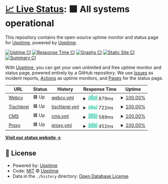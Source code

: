 # [📈 Live Status](https://upptime.github.io/upptime): <!--live status--> **🟩 All systems operational**

This repository contains the open-source uptime monitor and status page for [Upptime](https://upptime.js.org), powered by [Upptime](https://github.com/upptime/upptime).

[![Uptime CI](https://github.com/b-urb/upptime/workflows/Uptime%20CI/badge.svg)](https://github.com/b-urb/upptime/actions?query=workflow%3A%22Uptime+CI%22)
[![Response Time CI](https://github.com/b-urb/upptime/workflows/Response%20Time%20CI/badge.svg)](https://github.com/b-urb/upptime/actions?query=workflow%3A%22Response+Time+CI%22)
[![Graphs CI](https://github.com/b-urb/upptime/workflows/Graphs%20CI/badge.svg)](https://github.com/b-urb/upptime/actions?query=workflow%3A%22Graphs+CI%22)
[![Static Site CI](https://github.com/b-urb/upptime/workflows/Static%20Site%20CI/badge.svg)](https://github.com/b-urb/upptime/actions?query=workflow%3A%22Static+Site+CI%22)
[![Summary CI](https://github.com/b-urb/upptime/workflows/Summary%20CI/badge.svg)](https://github.com/b-urb/upptime/actions?query=workflow%3A%22Summary+CI%22)

With [Upptime](https://upptime.js.org), you can get your own unlimited and free uptime monitor and status page, powered entirely by a GitHub repository. We use [Issues](https://github.com/upptime/upptime/issues) as incident reports, [Actions](https://github.com/b-urb/upptime/actions) as uptime monitors, and [Pages](https://upptime.github.io/upptime) for the status page.

<!--start: status pages-->
<!-- This summary is generated by Upptime (https://github.com/upptime/upptime) -->
<!-- Do not edit this manually, your changes will be overwritten -->
<!-- prettier-ignore -->
| URL | Status | History | Response Time | Uptime |
| --- | ------ | ------- | ------------- | ------ |
| <img alt="" src="https://icons.duckduckgo.com/ip3/burban.me.ico" height="13"> [Webcv](https://burban.me) | 🟩 Up | [webcv.yml](https://github.com/B-urb/upptime/commits/HEAD/history/webcv.yml) | <details><summary><img alt="Response time graph" src="./graphs/webcv/response-time-week.png" height="20"> 879ms</summary><br><a href="https://b-urb.github.io/upptime/history/webcv"><img alt="Response time 696" src="https://img.shields.io/endpoint?url=https%3A%2F%2Fraw.githubusercontent.com%2FB-urb%2Fupptime%2FHEAD%2Fapi%2Fwebcv%2Fresponse-time.json"></a><br><a href="https://b-urb.github.io/upptime/history/webcv"><img alt="24-hour response time 1016" src="https://img.shields.io/endpoint?url=https%3A%2F%2Fraw.githubusercontent.com%2FB-urb%2Fupptime%2FHEAD%2Fapi%2Fwebcv%2Fresponse-time-day.json"></a><br><a href="https://b-urb.github.io/upptime/history/webcv"><img alt="7-day response time 879" src="https://img.shields.io/endpoint?url=https%3A%2F%2Fraw.githubusercontent.com%2FB-urb%2Fupptime%2FHEAD%2Fapi%2Fwebcv%2Fresponse-time-week.json"></a><br><a href="https://b-urb.github.io/upptime/history/webcv"><img alt="30-day response time 845" src="https://img.shields.io/endpoint?url=https%3A%2F%2Fraw.githubusercontent.com%2FB-urb%2Fupptime%2FHEAD%2Fapi%2Fwebcv%2Fresponse-time-month.json"></a><br><a href="https://b-urb.github.io/upptime/history/webcv"><img alt="1-year response time 696" src="https://img.shields.io/endpoint?url=https%3A%2F%2Fraw.githubusercontent.com%2FB-urb%2Fupptime%2FHEAD%2Fapi%2Fwebcv%2Fresponse-time-year.json"></a></details> | <details><summary><a href="https://b-urb.github.io/upptime/history/webcv">100.00%</a></summary><a href="https://b-urb.github.io/upptime/history/webcv"><img alt="All-time uptime 99.92%" src="https://img.shields.io/endpoint?url=https%3A%2F%2Fraw.githubusercontent.com%2FB-urb%2Fupptime%2FHEAD%2Fapi%2Fwebcv%2Fuptime.json"></a><br><a href="https://b-urb.github.io/upptime/history/webcv"><img alt="24-hour uptime 100.00%" src="https://img.shields.io/endpoint?url=https%3A%2F%2Fraw.githubusercontent.com%2FB-urb%2Fupptime%2FHEAD%2Fapi%2Fwebcv%2Fuptime-day.json"></a><br><a href="https://b-urb.github.io/upptime/history/webcv"><img alt="7-day uptime 100.00%" src="https://img.shields.io/endpoint?url=https%3A%2F%2Fraw.githubusercontent.com%2FB-urb%2Fupptime%2FHEAD%2Fapi%2Fwebcv%2Fuptime-week.json"></a><br><a href="https://b-urb.github.io/upptime/history/webcv"><img alt="30-day uptime 100.00%" src="https://img.shields.io/endpoint?url=https%3A%2F%2Fraw.githubusercontent.com%2FB-urb%2Fupptime%2FHEAD%2Fapi%2Fwebcv%2Fuptime-month.json"></a><br><a href="https://b-urb.github.io/upptime/history/webcv"><img alt="1-year uptime 99.92%" src="https://img.shields.io/endpoint?url=https%3A%2F%2Fraw.githubusercontent.com%2FB-urb%2Fupptime%2FHEAD%2Fapi%2Fwebcv%2Fuptime-year.json"></a></details>
| <img alt="" src="https://icons.duckduckgo.com/ip3/tischlerei-bahrenberg.de.ico" height="13"> [Tischlerei](https://tischlerei-bahrenberg.de) | 🟩 Up | [tischlerei.yml](https://github.com/B-urb/upptime/commits/HEAD/history/tischlerei.yml) | <details><summary><img alt="Response time graph" src="./graphs/tischlerei/response-time-week.png" height="20"> 722ms</summary><br><a href="https://b-urb.github.io/upptime/history/tischlerei"><img alt="Response time 820" src="https://img.shields.io/endpoint?url=https%3A%2F%2Fraw.githubusercontent.com%2FB-urb%2Fupptime%2FHEAD%2Fapi%2Ftischlerei%2Fresponse-time.json"></a><br><a href="https://b-urb.github.io/upptime/history/tischlerei"><img alt="24-hour response time 1050" src="https://img.shields.io/endpoint?url=https%3A%2F%2Fraw.githubusercontent.com%2FB-urb%2Fupptime%2FHEAD%2Fapi%2Ftischlerei%2Fresponse-time-day.json"></a><br><a href="https://b-urb.github.io/upptime/history/tischlerei"><img alt="7-day response time 722" src="https://img.shields.io/endpoint?url=https%3A%2F%2Fraw.githubusercontent.com%2FB-urb%2Fupptime%2FHEAD%2Fapi%2Ftischlerei%2Fresponse-time-week.json"></a><br><a href="https://b-urb.github.io/upptime/history/tischlerei"><img alt="30-day response time 641" src="https://img.shields.io/endpoint?url=https%3A%2F%2Fraw.githubusercontent.com%2FB-urb%2Fupptime%2FHEAD%2Fapi%2Ftischlerei%2Fresponse-time-month.json"></a><br><a href="https://b-urb.github.io/upptime/history/tischlerei"><img alt="1-year response time 820" src="https://img.shields.io/endpoint?url=https%3A%2F%2Fraw.githubusercontent.com%2FB-urb%2Fupptime%2FHEAD%2Fapi%2Ftischlerei%2Fresponse-time-year.json"></a></details> | <details><summary><a href="https://b-urb.github.io/upptime/history/tischlerei">100.00%</a></summary><a href="https://b-urb.github.io/upptime/history/tischlerei"><img alt="All-time uptime 99.26%" src="https://img.shields.io/endpoint?url=https%3A%2F%2Fraw.githubusercontent.com%2FB-urb%2Fupptime%2FHEAD%2Fapi%2Ftischlerei%2Fuptime.json"></a><br><a href="https://b-urb.github.io/upptime/history/tischlerei"><img alt="24-hour uptime 100.00%" src="https://img.shields.io/endpoint?url=https%3A%2F%2Fraw.githubusercontent.com%2FB-urb%2Fupptime%2FHEAD%2Fapi%2Ftischlerei%2Fuptime-day.json"></a><br><a href="https://b-urb.github.io/upptime/history/tischlerei"><img alt="7-day uptime 100.00%" src="https://img.shields.io/endpoint?url=https%3A%2F%2Fraw.githubusercontent.com%2FB-urb%2Fupptime%2FHEAD%2Fapi%2Ftischlerei%2Fuptime-week.json"></a><br><a href="https://b-urb.github.io/upptime/history/tischlerei"><img alt="30-day uptime 100.00%" src="https://img.shields.io/endpoint?url=https%3A%2F%2Fraw.githubusercontent.com%2FB-urb%2Fupptime%2FHEAD%2Fapi%2Ftischlerei%2Fuptime-month.json"></a><br><a href="https://b-urb.github.io/upptime/history/tischlerei"><img alt="1-year uptime 99.26%" src="https://img.shields.io/endpoint?url=https%3A%2F%2Fraw.githubusercontent.com%2FB-urb%2Fupptime%2FHEAD%2Fapi%2Ftischlerei%2Fuptime-year.json"></a></details>
| <img alt="" src="https://icons.duckduckgo.com/ip3/cms.burban.me.ico" height="13"> [CMS](https://cms.burban.me) | 🟩 Up | [cms.yml](https://github.com/B-urb/upptime/commits/HEAD/history/cms.yml) | <details><summary><img alt="Response time graph" src="./graphs/cms/response-time-week.png" height="20"> 589ms</summary><br><a href="https://b-urb.github.io/upptime/history/cms"><img alt="Response time 611" src="https://img.shields.io/endpoint?url=https%3A%2F%2Fraw.githubusercontent.com%2FB-urb%2Fupptime%2FHEAD%2Fapi%2Fcms%2Fresponse-time.json"></a><br><a href="https://b-urb.github.io/upptime/history/cms"><img alt="24-hour response time 682" src="https://img.shields.io/endpoint?url=https%3A%2F%2Fraw.githubusercontent.com%2FB-urb%2Fupptime%2FHEAD%2Fapi%2Fcms%2Fresponse-time-day.json"></a><br><a href="https://b-urb.github.io/upptime/history/cms"><img alt="7-day response time 589" src="https://img.shields.io/endpoint?url=https%3A%2F%2Fraw.githubusercontent.com%2FB-urb%2Fupptime%2FHEAD%2Fapi%2Fcms%2Fresponse-time-week.json"></a><br><a href="https://b-urb.github.io/upptime/history/cms"><img alt="30-day response time 577" src="https://img.shields.io/endpoint?url=https%3A%2F%2Fraw.githubusercontent.com%2FB-urb%2Fupptime%2FHEAD%2Fapi%2Fcms%2Fresponse-time-month.json"></a><br><a href="https://b-urb.github.io/upptime/history/cms"><img alt="1-year response time 611" src="https://img.shields.io/endpoint?url=https%3A%2F%2Fraw.githubusercontent.com%2FB-urb%2Fupptime%2FHEAD%2Fapi%2Fcms%2Fresponse-time-year.json"></a></details> | <details><summary><a href="https://b-urb.github.io/upptime/history/cms">100.00%</a></summary><a href="https://b-urb.github.io/upptime/history/cms"><img alt="All-time uptime 99.00%" src="https://img.shields.io/endpoint?url=https%3A%2F%2Fraw.githubusercontent.com%2FB-urb%2Fupptime%2FHEAD%2Fapi%2Fcms%2Fuptime.json"></a><br><a href="https://b-urb.github.io/upptime/history/cms"><img alt="24-hour uptime 100.00%" src="https://img.shields.io/endpoint?url=https%3A%2F%2Fraw.githubusercontent.com%2FB-urb%2Fupptime%2FHEAD%2Fapi%2Fcms%2Fuptime-day.json"></a><br><a href="https://b-urb.github.io/upptime/history/cms"><img alt="7-day uptime 100.00%" src="https://img.shields.io/endpoint?url=https%3A%2F%2Fraw.githubusercontent.com%2FB-urb%2Fupptime%2FHEAD%2Fapi%2Fcms%2Fuptime-week.json"></a><br><a href="https://b-urb.github.io/upptime/history/cms"><img alt="30-day uptime 100.00%" src="https://img.shields.io/endpoint?url=https%3A%2F%2Fraw.githubusercontent.com%2FB-urb%2Fupptime%2FHEAD%2Fapi%2Fcms%2Fuptime-month.json"></a><br><a href="https://b-urb.github.io/upptime/history/cms"><img alt="1-year uptime 99.00%" src="https://img.shields.io/endpoint?url=https%3A%2F%2Fraw.githubusercontent.com%2FB-urb%2Fupptime%2FHEAD%2Fapi%2Fcms%2Fuptime-year.json"></a></details>
| <img alt="" src="https://icons.duckduckgo.com/ip3/voyage.burban.me.ico" height="13"> [Proxy](https://voyage.burban.me) | 🟩 Up | [proxy.yml](https://github.com/B-urb/upptime/commits/HEAD/history/proxy.yml) | <details><summary><img alt="Response time graph" src="./graphs/proxy/response-time-week.png" height="20"> 452ms</summary><br><a href="https://b-urb.github.io/upptime/history/proxy"><img alt="Response time 544" src="https://img.shields.io/endpoint?url=https%3A%2F%2Fraw.githubusercontent.com%2FB-urb%2Fupptime%2FHEAD%2Fapi%2Fproxy%2Fresponse-time.json"></a><br><a href="https://b-urb.github.io/upptime/history/proxy"><img alt="24-hour response time 513" src="https://img.shields.io/endpoint?url=https%3A%2F%2Fraw.githubusercontent.com%2FB-urb%2Fupptime%2FHEAD%2Fapi%2Fproxy%2Fresponse-time-day.json"></a><br><a href="https://b-urb.github.io/upptime/history/proxy"><img alt="7-day response time 452" src="https://img.shields.io/endpoint?url=https%3A%2F%2Fraw.githubusercontent.com%2FB-urb%2Fupptime%2FHEAD%2Fapi%2Fproxy%2Fresponse-time-week.json"></a><br><a href="https://b-urb.github.io/upptime/history/proxy"><img alt="30-day response time 439" src="https://img.shields.io/endpoint?url=https%3A%2F%2Fraw.githubusercontent.com%2FB-urb%2Fupptime%2FHEAD%2Fapi%2Fproxy%2Fresponse-time-month.json"></a><br><a href="https://b-urb.github.io/upptime/history/proxy"><img alt="1-year response time 544" src="https://img.shields.io/endpoint?url=https%3A%2F%2Fraw.githubusercontent.com%2FB-urb%2Fupptime%2FHEAD%2Fapi%2Fproxy%2Fresponse-time-year.json"></a></details> | <details><summary><a href="https://b-urb.github.io/upptime/history/proxy">100.00%</a></summary><a href="https://b-urb.github.io/upptime/history/proxy"><img alt="All-time uptime 96.70%" src="https://img.shields.io/endpoint?url=https%3A%2F%2Fraw.githubusercontent.com%2FB-urb%2Fupptime%2FHEAD%2Fapi%2Fproxy%2Fuptime.json"></a><br><a href="https://b-urb.github.io/upptime/history/proxy"><img alt="24-hour uptime 100.00%" src="https://img.shields.io/endpoint?url=https%3A%2F%2Fraw.githubusercontent.com%2FB-urb%2Fupptime%2FHEAD%2Fapi%2Fproxy%2Fuptime-day.json"></a><br><a href="https://b-urb.github.io/upptime/history/proxy"><img alt="7-day uptime 100.00%" src="https://img.shields.io/endpoint?url=https%3A%2F%2Fraw.githubusercontent.com%2FB-urb%2Fupptime%2FHEAD%2Fapi%2Fproxy%2Fuptime-week.json"></a><br><a href="https://b-urb.github.io/upptime/history/proxy"><img alt="30-day uptime 100.00%" src="https://img.shields.io/endpoint?url=https%3A%2F%2Fraw.githubusercontent.com%2FB-urb%2Fupptime%2FHEAD%2Fapi%2Fproxy%2Fuptime-month.json"></a><br><a href="https://b-urb.github.io/upptime/history/proxy"><img alt="1-year uptime 96.70%" src="https://img.shields.io/endpoint?url=https%3A%2F%2Fraw.githubusercontent.com%2FB-urb%2Fupptime%2FHEAD%2Fapi%2Fproxy%2Fuptime-year.json"></a></details>

<!--end: status pages-->

[**Visit our status website →**](https://upptime.github.io/upptime)

## 📄 License

- Powered by: [Upptime](https://github.com/upptime/upptime)
- Code: [MIT](./LICENSE) © [Upptime](https://upptime.js.org)
- Data in the `./history` directory: [Open Database License](https://opendatacommons.org/licenses/odbl/1-0/)
